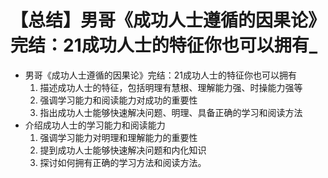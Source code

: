 # 【总结】男哥《成功人士遵循的因果论》完结：21成功人士的特征你也可以拥有_

-   男哥《成功人士遵循的因果论》完结：21成功人士的特征你也可以拥有
    1.  描述成功人士的特征，包括明理有慧根、理解能力强、时操能力强等
    2.  强调学习能力和阅读能力对成功的重要性
    3.  指出成功人士能够快速解决问题、明理、具备正确的学习和阅读方法
-   介绍成功人士的学习能力和阅读能力
    1.  强调学习能力对明理和理解能力的重要性
    2.  提到成功人士能够快速解决问题和内化知识
    3.  探讨如何拥有正确的学习方法和阅读方法。